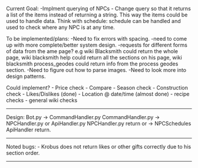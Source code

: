 Current Goal:
-Implment querying of NPCs
    - Change query so that it returns a list of the items instead of returning a string. This way the items
    could be used to handle data. Think with schedule: schedule can be handled and used to check where
    any NPC is at any time.
    
To be implemented/plans:
    -Need to fix errors with spacing.
    -need to come up with more complete/better system design.
            -requests for different forms of data from the ame page? e.g wiki Blacksmith could return the whole page,
            wiki blacksmith help could return all the sections on his page, wiki blacksmith process_geodes could
            return info from the process geodes section.
    -Need to figure out how to parse images.
    -Need to look more into design patterns.

Could implement?
    - Price check
    - Compare
    - Season check
    - Construction check
    - Likes/Dislikes (done)
    - Location @ date/time (almost done)
    - recipe checks
    - general wiki checks

----------------------------------------------------------------------------------------------------
Design:
Bot.py -> CommandHandler.py 
CommandHandler.py -> NPCHandler.py or ApiHandler.py
NPCHandler.py return or -> NPCSchedules
ApiHandler return.

----------------------------------------------------------------------------------------------------
Noted bugs:
    - Krobus does not return likes or other gifts correctly due to his section order.

-----------------------------------------------------------------------------------------------------





    